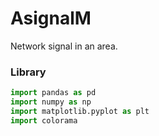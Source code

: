 # AsignalM
Network signal in an area.
### Library
```python
import pandas as pd
import numpy as np
import matplotlib.pyplot as plt
import colorama 
```
